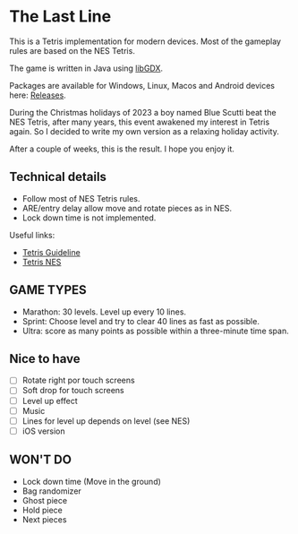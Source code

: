 # The Last Line

This is a Tetris implementation for modern devices. Most of the gameplay rules are based on the NES Tetris.

The game is written in Java using [libGDX](https://libgdx.badlogicgames.com/).

Packages are available for Windows, Linux, Macos and Android devices here: [Releases](https://github.com/bladecoder/thelastline/releases).

During the Christmas holidays of 2023 a boy named Blue Scutti beat the NES Tetris, after many years, this event awakened my interest in Tetris again. So I decided to write my own version as a relaxing holiday activity.

After a couple of weeks, this is the result. I hope you enjoy it.

## Technical details

- Follow most of NES Tetris rules.
- ARE/entry delay allow move and rotate pieces as in NES.
- Lock down time is not implemented.

Useful links:

- [Tetris Guideline](https://tetris.wiki/Tetris_Guideline)
- [Tetris NES](https://tetris.fandom.com/wiki/Tetris_(NES,_Nintendo))

## GAME TYPES

- Marathon: 30 levels. Level up every 10 lines.
- Sprint: Choose level and try to clear 40 lines as fast as possible.
- Ultra: score as many points as possible within a three-minute time span.

## Nice to have

- [ ] Rotate right por touch screens
- [ ] Soft drop for touch screens
- [ ] Level up effect
- [ ] Music
- [ ] Lines for level up depends on level (see NES)
- [ ] iOS version

## WON'T DO

- Lock down time (Move in the ground)
- Bag randomizer
- Ghost piece
- Hold piece
- Next pieces
